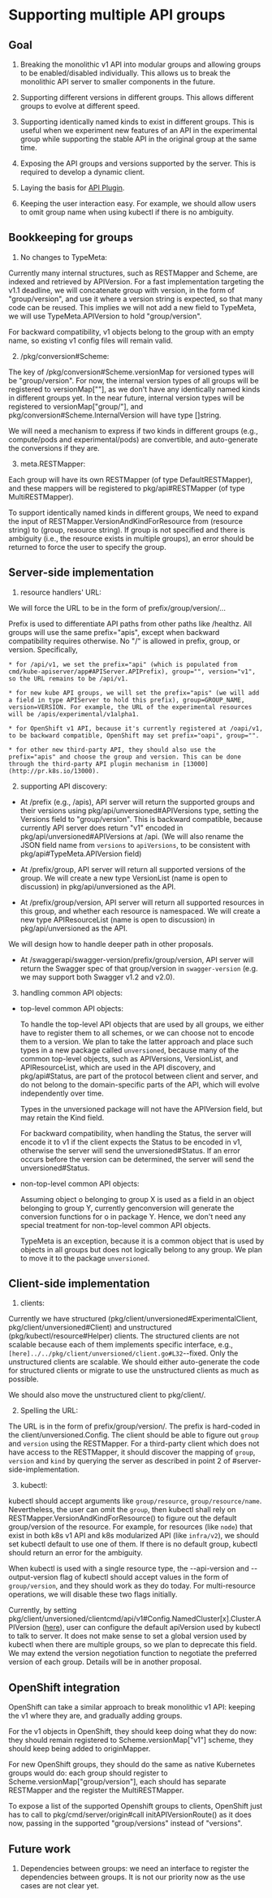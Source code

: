 # Supporting multiple API groups

## Goal

1. Breaking the monolithic v1 API into modular groups and allowing groups to be enabled/disabled individually. This allows us to break the monolithic API server to smaller components in the future.

2. Supporting different versions in different groups. This allows different groups to evolve at different speed.

3. Supporting identically named kinds to exist in different groups. This is useful when we experiment new features of an API in the experimental group while supporting the stable API in the original group at the same time.

4. Exposing the API groups and versions supported by the server. This is required to develop a dynamic client.

5. Laying the basis for [API Plugin](./extending-api.md).

6. Keeping the user interaction easy. For example, we should allow users to omit group name when using kubectl if there is no ambiguity.


## Bookkeeping for groups

1. No changes to TypeMeta:

  Currently many internal structures, such as RESTMapper and Scheme, are indexed and retrieved by APIVersion. For a fast implementation targeting the v1.1 deadline, we will concatenate group with version, in the form of "group/version", and use it where a version string is expected, so that many code can be reused. This implies we will not add a new field to TypeMeta, we will use TypeMeta.APIVersion to hold "group/version".

  For backward compatibility, v1 objects belong to the group with an empty name, so existing v1 config files will remain valid.

2. /pkg/conversion#Scheme:

  The key of /pkg/conversion#Scheme.versionMap for versioned types will be "group/version". For now, the internal version types of all groups will be registered to versionMap[""], as we don't have any identically named kinds in different groups yet. In the near future, internal version types will be registered to versionMap["group/"], and pkg/conversion#Scheme.InternalVersion will have type []string.

  We will need a mechanism to express if two kinds in different groups (e.g., compute/pods and experimental/pods) are convertible, and auto-generate the conversions if they are.

3. meta.RESTMapper:

  Each group will have its own RESTMapper (of type DefaultRESTMapper), and these mappers will be registered to pkg/api#RESTMapper (of type MultiRESTMapper).

  To support identically named kinds in different groups, We need to expand the input of RESTMapper.VersionAndKindForResource from (resource string) to (group, resource string). If group is not specified and there is ambiguity (i.e., the resource exists in multiple groups), an error should be returned to force the user to specify the group.

## Server-side implementation

1. resource handlers' URL:

  We will force the URL to be in the form of prefix/group/version/...

  Prefix is used to differentiate API paths from other paths like /healthz. All groups will use the same prefix="apis", except when backward compatibility requires otherwise. No "/" is allowed in prefix, group, or version. Specifically,

    * for /api/v1, we set the prefix="api" (which is populated from cmd/kube-apiserver/app#APIServer.APIPrefix), group="", version="v1", so the URL remains to be /api/v1.

    * for new kube API groups, we will set the prefix="apis" (we will add a field in type APIServer to hold this prefix), group=GROUP_NAME, version=VERSION. For example, the URL of the experimental resources will be /apis/experimental/v1alpha1.

    * for OpenShift v1 API, because it's currently registered at /oapi/v1, to be backward compatible, OpenShift may set prefix="oapi", group="".

    * for other new third-party API, they should also use the prefix="apis" and choose the group and version. This can be done through the third-party API plugin mechanism in [13000](http://pr.k8s.io/13000).

2. supporting API discovery:

  * At /prefix (e.g., /apis), API server will return the supported groups and their versions using pkg/api/unversioned#APIVersions type, setting the Versions field to "group/version". This is backward compatible, because currently API server does return "v1" encoded in pkg/api/unversioned#APIVersions at /api. (We will also rename the JSON field name from `versions` to `apiVersions`, to be consistent with pkg/api#TypeMeta.APIVersion field)

  * At /prefix/group, API server will return all supported versions of the group. We will create a new type VersionList (name is open to discussion) in pkg/api/unversioned as the API.

  * At /prefix/group/version, API server will return all supported resources in this group, and whether each resource is namespaced. We will create a new type APIResourceList (name is open to discussion) in pkg/api/unversioned as the API.

  We will design how to handle deeper path in other proposals.

  * At /swaggerapi/swagger-version/prefix/group/version, API server will return the Swagger spec of that group/version in `swagger-version` (e.g. we may support both Swagger v1.2 and v2.0).

3. handling common API objects:

  * top-level common API objects:

    To handle the top-level API objects that are used by all groups, we either have to register them to all schemes, or we can choose not to encode them to a version. We plan to take the latter approach and place such types in a new package called `unversioned`, because many of the common top-level objects, such as APIVersions, VersionList, and APIResourceList, which are used in the API discovery, and pkg/api#Status, are part of the protocol between client and server, and do not belong to the domain-specific parts of the API, which will evolve independently over time.

    Types in the unversioned package will not have the APIVersion field, but may retain the Kind field.

    For backward compatibility, when handling the Status, the server will encode it to v1 if the client expects the Status to be encoded in v1, otherwise the server will send the unversioned#Status. If an error occurs before the version can be determined, the server will send the unversioned#Status.

  * non-top-level common API objects:

    Assuming object o belonging to group X is used as a field in an object belonging to group Y, currently genconversion will generate the conversion functions for o in package Y. Hence, we don't need any special treatment for non-top-level common API objects.

    TypeMeta is an exception, because it is a common object that is used by objects in all groups but does not logically belong to any group. We plan to move it to the package `unversioned`.

## Client-side implementation

1. clients:

  Currently we have structured (pkg/client/unversioned#ExperimentalClient, pkg/client/unversioned#Client) and unstructured (pkg/kubectl/resource#Helper) clients. The structured clients are not scalable because each of them implements specific interface, e.g., `[here]../../pkg/client/unversioned/client.go#L32`--fixed. Only the unstructured clients are scalable. We should either auto-generate the code for structured clients or migrate to use the unstructured clients as much as possible.

  We should also move the unstructured client to pkg/client/.

2. Spelling the URL:

  The URL is in the form of prefix/group/version/. The prefix is hard-coded in the client/unversioned.Config. The client should be able to figure out `group` and `version` using the RESTMapper. For a third-party client which does not have access to the RESTMapper, it should discover the mapping of `group`, `version` and `kind` by querying the server as described in point 2 of #server-side-implementation.

3. kubectl:

  kubectl should accept arguments like `group/resource`, `group/resource/name`. Nevertheless, the user can omit the `group`, then kubectl shall rely on RESTMapper.VersionAndKindForResource() to figure out the default group/version of the resource. For example, for resources (like `node`) that exist in both k8s v1 API and k8s modularized API (like `infra/v2`), we should set kubectl default to use one of them. If there is no default group, kubectl should return an error for the ambiguity.

  When kubectl is used with a single resource type, the --api-version and --output-version flag of kubectl should accept values in the form of `group/version`, and they should work as they do today. For multi-resource operations, we will disable these two flags initially.

  Currently, by setting pkg/client/unversioned/clientcmd/api/v1#Config.NamedCluster[x].Cluster.APIVersion ([here](../../pkg/client/unversioned/clientcmd/api/v1/types.go#L58)), user can configure the default apiVersion used by kubectl to talk to server. It does not make sense to set a global version used by kubectl when there are multiple groups, so we plan to deprecate this field. We may extend the version negotiation function to negotiate the preferred version of each group. Details will be in another proposal.

## OpenShift integration

OpenShift can take a similar approach to break monolithic v1 API: keeping the v1 where they are, and gradually adding groups.

For the v1 objects in OpenShift, they should keep doing what they do now: they should remain registered to Scheme.versionMap["v1"] scheme, they should keep being added to originMapper.

For new OpenShift groups, they should do the same as native Kubernetes groups would do: each group should register to Scheme.versionMap["group/version"], each should has separate RESTMapper and the register the MultiRESTMapper.

To expose a list of the supported Openshift groups to clients, OpenShift just has to call to pkg/cmd/server/origin#call initAPIVersionRoute() as it does now, passing in the supported "group/versions" instead of "versions".


## Future work

1. Dependencies between groups: we need an interface to register the dependencies between groups. It is not our priority now as the use cases are not clear yet.
